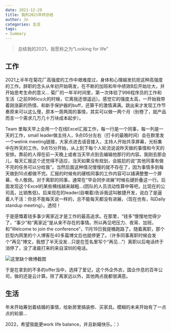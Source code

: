 ```yaml
---
date: 2021-12-29
title: 我的2021年终总结
author: Jn
categories: 生活
tags: 
- Summary
---
```


> 总结我的2021，我愿称之为“Looking for life”

## 工作

2021上半年在菊花厂高强度的工作中艰难度过，身体和心理越发抗拒这种高强度的工作。辞职的念头从年初开始萌发，在不断的加班和年中绩效B后开始壮大，并开始思考生命的意义...
菊厂的一年半时间里，第一次体验了996程序员的工作和生活（之前996icu火的时候，它离我还很遥远）。感觉它的强度太高，一开始我带着刚涨薪的热情、和新手保护器的buff，还算干的激情满满。跳出来才发现工作节奏原来可以这么慢，原本一周两周的事情，其实可以做一两个月（别卷了，就产品而言一个需求几万几十万块成本起步）。

Team 里每天早上会用一个在线Excel汇报工作，每一行是一个同事，每一列是一天的工作，small leader做主持人，9点05分左右（打卡的最晚时间）会在群里发一个welink meeting链接，大家点进去语音接入，主持人开始共享屏幕，光标集中在昨天的工作。9点15分开始，从上到下每个人轮流说说昨天做的事情和今天的安排。靠前的人得在前一天晚上或者当天早点到去编辑他那行的内容。我刚去那会儿，每天汇报这个还觉得不适应，当天如果没有规划，会尴尬的说“其他同事有做不完的任务可以分给我”。当然后面这种情况慢慢的就不存在了，因为事情多到每天做到10点都做不完。汇报的时候有的硬核同事的工作内容可以铺满整整一个屏幕，令人敬佩。对于离职的同事，通常在“早会同步进展”时候右键折叠这一行。后面发现这个Excel的某些横线越来越粗...(团队的人员流动性算中等吧，比现在的公司高，比销售低)。后来现在的leader(自嘲着)告诉我这叫敏捷开发，说白了是逼着人干活：你总不能每天说一样的，总不能每天都没有进展，（现在也有，叫Daily standup meeting）。透彻！

于是感慨着钱多事少离家近才是工作的最高追求。在那里，“钱多”慢慢地觉得少了，“事少”和“离家近”是从来不存在的事情。所以再见吧压力、夜宵、加班，和“Welcome to join the conference”，11月19日我提桶跑路了。随着离职，那个巨型内网里的个人博客在40多篇博文后也就停更了。（许多同事离职时候会发个“再见”博文，我想了半天没发...只是在签名里写个“再见...”）离职以后电话终于消停了，没了凌晨打来的来自深圳的电话。

![这里缺个微博截图]()

于是在拿到的不多的offer当中，选择了爱记，这个外企外衣，国企作息的百年公司，做的还是云计算。除了离家远以外，其他两点我都很满意。

## 生活

年末开始筹划着结婚的事情，给新房里搞装修、买家具。模糊的未来开始有了一点点的轮廓...

2022，希望我能更work life balance，并且新婚快乐。：）
